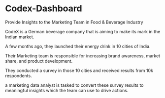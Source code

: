 # Codex-Dashboard

Provide Insights to the Marketing Team in Food & Beverage Industry

CodeX is a German beverage company that is aiming to make its mark in the Indian market.

A few months ago, they launched their energy drink in 10 cities of India.

Their Marketing team is responsible for increasing brand awareness, market share, and product development. 

They conducted a survey in those 10 cities and received results from 10k respondents.

a marketing data analyst is tasked to convert these survey results to meaningful insights which the team can use to drive actions.
